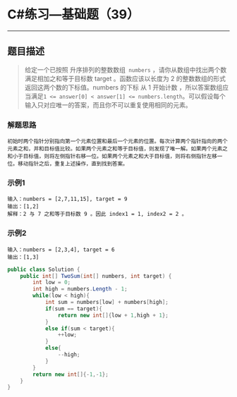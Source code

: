 #  C#练习—基础题（39）

***
##  题目描述
> 给定一个已按照 升序排列的整数数组` numbers` ，请你从数组中找出两个数满足相加之和等于目标数 target 。函数应该以长度为 2 的整数数组的形式返回这两个数的下标值。numbers 的下标 从 1 开始计数 ，所以答案数组应当满足` 1 <= answer[0] < answer[1] <= numbers.length `。可以假设每个输入只对应唯一的答案，而且你不可以重复使用相同的元素。

### 解题思路
```
初始时两个指针分别指向第一个元素位置和最后一个元素的位置。每次计算两个指针指向的两个元素之和，并和目标值比较。如果两个元素之和等于目标值，则发现了唯一解。如果两个元素之和小于目标值，则将左侧指针右移一位。如果两个元素之和大于目标值，则将右侧指针左移一位。移动指针之后，重复上述操作，直到找到答案。
```
### 示例1
```
输入：numbers = [2,7,11,15], target = 9
输出：[1,2]
解释：2 与 7 之和等于目标数 9 。因此 index1 = 1, index2 = 2 。
```
### 示例2
```
输入：numbers = [2,3,4], target = 6
输出：[1,3]
```
```C#
public class Solution {
    public int[] TwoSum(int[] numbers, int target) {
        int low = 0;
        int high = numbers.Length - 1;
        while(low < high){
            int sum = numbers[low] + numbers[high];
            if(sum == target){
                return new int[]{low + 1,high + 1};
            }
            else if(sum < target){
                ++low;
            }
            else{
                --high;
            }
        }
        return new int[]{-1,-1};
    }    
}
```

